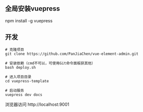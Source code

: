 ## 全局安装vuepress
npm install -g vuepress

## 开发
```
# 克隆项目
git clone https://github.com/PanJiaChen/vue-element-admin.git

# 安装依赖（cmd不可以，可使用Git命令面板获其他）
bash deploy.sh

# 进入项目目录
cd vuepress-template

# 启动服务
vuepress dev docs
```
浏览器访问 http://localhost:9001